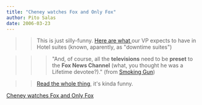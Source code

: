 ```yaml
---
title: "Cheney watches Fox and Only Fox"
author: Pito Salas
date: 2006-03-23
---
```



>>

>> This is just silly-funny. [Here are what
](<http://www.thesmokinggun.com/archive/0322061cheney1.html>)our VP expects to
have in Hotel suites (known, aparently, as "downtime suites")

>>

>>> "And, of course, all the **televisions** need to be **preset** to the
**Fox News Channel** (what, you thought he was a Lifetime devotee?)." (from
[Smoking Gun](<http://www.thesmokinggun.com/archive/0322061cheney1.html>))

>>

>> [Read the whole
thing](<http://www.thesmokinggun.com/graphics/art3/0322061cheney1.gif>), it's
kinda funny.


[Cheney watches Fox and Only Fox](None)
